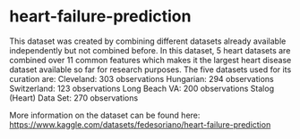 # heart-failure-prediction
 This dataset was created by combining different datasets already available independently but not combined before. In this dataset, 5 heart datasets are combined over 11 common features which makes it the largest heart disease dataset available so far for research purposes. The five datasets used for its curation are:
Cleveland: 303 observations
Hungarian: 294 observations
Switzerland: 123 observations
Long Beach VA: 200 observations
Stalog (Heart) Data Set: 270 observations

More information on the dataset can be found here: https://www.kaggle.com/datasets/fedesoriano/heart-failure-prediction
